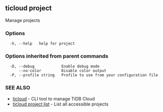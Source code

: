 ## ticloud project

Manage projects

### Options

```
  -h, --help   help for project
```

### Options inherited from parent commands

```
  -D, --debug            Enable debug mode
      --no-color         Disable color output
  -P, --profile string   Profile to use from your configuration file
```

### SEE ALSO

* [ticloud](ticloud.md)	 - CLI tool to manage TiDB Cloud
* [ticloud project list](ticloud_project_list.md)	 - List all accessible projects

